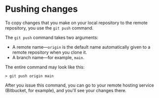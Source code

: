 # Pushing changes

To copy changes that you make on your local repository to the remote repository, you use the `git push` command.

The `git push` command takes two arguments:

-   A remote name—`origin` is the default name automatically given to a remote repository when you clone it.
-   A branch name—for example, `main`.

The entire command may look like this:
```shell
> git push origin main
```

After you issue this command, you can go to your remote hosting service (Bitbucket, for example), and you'll see your changes there.